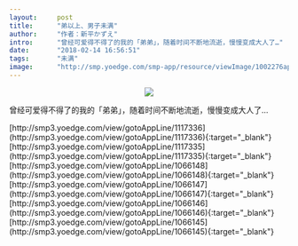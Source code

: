 ```yaml
---
layout:     post
title:      "弟以上、男子未满"
author:     "作者：新平かずえ"
intro:      "曾经可爱得不得了的我的「弟弟」，随着时间不断地流逝，慢慢变成大人了…"
date:       "2018-02-14 16:56:51"
tags:       "未满"
image:      "http://smp.yoedge.com/smp-app/resource/viewImage/1002276appline.png"
---
```

<div style="text-align: center">
<p><img src="http://smp.yoedge.com/smp-app/resource/viewImage/1002276appline.png"/></p>
</div>
<p class="post-meta">
<span>曾经可爱得不得了的我的「弟弟」，随着时间不断地流逝，慢慢变成大人了…</span>
</p>
[http://smp3.yoedge.com/view/gotoAppLine/1117336](http://smp3.yoedge.com/view/gotoAppLine/1117336){:target="_blank"}
[http://smp3.yoedge.com/view/gotoAppLine/1117335](http://smp3.yoedge.com/view/gotoAppLine/1117335){:target="_blank"}
[http://smp3.yoedge.com/view/gotoAppLine/1066148](http://smp3.yoedge.com/view/gotoAppLine/1066148){:target="_blank"}
[http://smp3.yoedge.com/view/gotoAppLine/1066147](http://smp3.yoedge.com/view/gotoAppLine/1066147){:target="_blank"}
[http://smp3.yoedge.com/view/gotoAppLine/1066146](http://smp3.yoedge.com/view/gotoAppLine/1066146){:target="_blank"}
[http://smp3.yoedge.com/view/gotoAppLine/1066145](http://smp3.yoedge.com/view/gotoAppLine/1066145){:target="_blank"}


